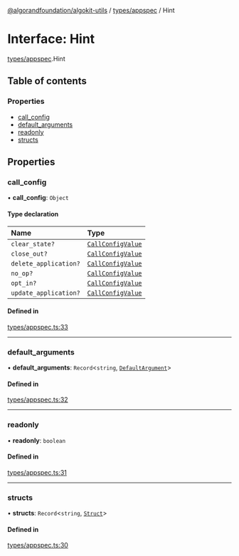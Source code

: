 [@algorandfoundation/algokit-utils](../README.md) / [types/appspec](../modules/types_appspec.md) / Hint

# Interface: Hint

[types/appspec](../modules/types_appspec.md).Hint

## Table of contents

### Properties

- [call\_config](types_appspec.Hint.md#call_config)
- [default\_arguments](types_appspec.Hint.md#default_arguments)
- [readonly](types_appspec.Hint.md#readonly)
- [structs](types_appspec.Hint.md#structs)

## Properties

### call\_config

• **call\_config**: `Object`

#### Type declaration

| Name | Type |
| :------ | :------ |
| `clear_state?` | [`CallConfigValue`](../modules/types_appspec.md#callconfigvalue) |
| `close_out?` | [`CallConfigValue`](../modules/types_appspec.md#callconfigvalue) |
| `delete_application?` | [`CallConfigValue`](../modules/types_appspec.md#callconfigvalue) |
| `no_op?` | [`CallConfigValue`](../modules/types_appspec.md#callconfigvalue) |
| `opt_in?` | [`CallConfigValue`](../modules/types_appspec.md#callconfigvalue) |
| `update_application?` | [`CallConfigValue`](../modules/types_appspec.md#callconfigvalue) |

#### Defined in

[types/appspec.ts:33](https://github.com/algorandfoundation/algokit-utils-ts/blob/main/src/types/appspec.ts#L33)

___

### default\_arguments

• **default\_arguments**: `Record`<`string`, [`DefaultArgument`](types_appspec.DefaultArgument.md)\>

#### Defined in

[types/appspec.ts:32](https://github.com/algorandfoundation/algokit-utils-ts/blob/main/src/types/appspec.ts#L32)

___

### readonly

• **readonly**: `boolean`

#### Defined in

[types/appspec.ts:31](https://github.com/algorandfoundation/algokit-utils-ts/blob/main/src/types/appspec.ts#L31)

___

### structs

• **structs**: `Record`<`string`, [`Struct`](types_appspec.Struct.md)\>

#### Defined in

[types/appspec.ts:30](https://github.com/algorandfoundation/algokit-utils-ts/blob/main/src/types/appspec.ts#L30)
